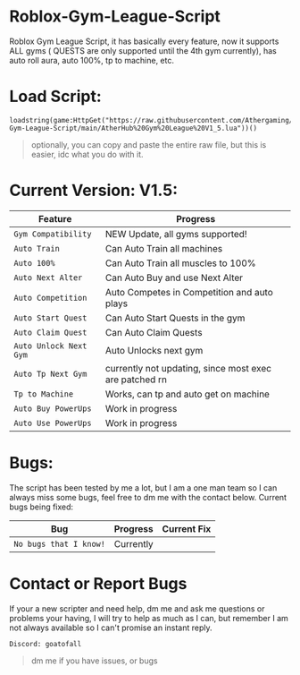 # Roblox-Gym-League-Script
Roblox Gym League Script, it has basically every feature, now it supports ALL gyms ( QUESTS are only supported until the 4th gym currently), has auto roll aura, auto 100%, tp to machine, etc. 

# Load Script:
```
loadstring(game:HttpGet("https://raw.githubusercontent.com/Athergaming/Roblox-Gym-League-Script/main/AtherHub%20Gym%20League%20V1_5.lua"))()
```

> optionally, you can copy and paste the entire raw file, but this is easier, idc what you do with it.

# Current Version: V1.5:
| Feature | Progress |
| --- | --- |
| `Gym Compatibility` | NEW Update, all gyms supported! |
| `Auto Train` | Can Auto Train all machines |
| `Auto 100%` | Can Auto Train all muscles to 100% |
| `Auto Next Alter` | Can Auto Buy and use Next Alter |
| `Auto Competition` | Auto Competes in Competition and auto plays |
| `Auto Start Quest` | Can Auto Start Quests in the gym |
| `Auto Claim Quest` | Can Auto Claim Quests |
| `Auto Unlock Next Gym` | Auto Unlocks next gym |
| `Auto Tp Next Gym` | currently not updating, since most exec are patched rn |
| `Tp to Machine` | Works, can tp and auto get on machine |
| `Auto Buy PowerUps` | Work in progress |
| `Auto Use PowerUps` | Work in progress |

# Bugs:
The script has been tested by me a lot, but I am a one man team so I can always miss some bugs, feel free to dm me with the contact below.
Current bugs being fixed:

| Bug | Progress | Current Fix |
| --- | --- | --- |
| `No bugs that I know!` | Currently |  |

# Contact or Report Bugs
If your a new scripter and need help, dm me and ask me questions or problems your having, I will try to help as much as I can, but remember I am not always available so I can't promise an instant reply.

``Discord: goatofall``
> dm me if you have issues, or bugs

